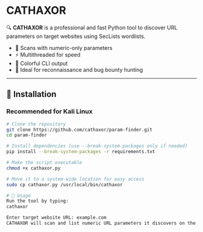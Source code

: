# CATHAXOR

🔍 **CATHAXOR** is a professional and fast Python tool to discover URL parameters on target websites using SecLists wordlists.

- 🎯 Scans with numeric-only parameters  
- ⚡ Multithreaded for speed  
- 🎨 Colorful CLI output  
- 🔐 Ideal for reconnaissance and bug bounty hunting  

---

## 🔧 Installation

### Recommended for Kali Linux

```bash
# Clone the repository
git clone https://github.com/cathaxor/param-finder.git
cd param-finder

# Install dependencies (use --break-system-packages only if needed)
pip install --break-system-packages -r requirements.txt

# Make the script executable
chmod +x cathaxor.py

# Move it to a system-wide location for easy access
sudo cp cathaxor.py /usr/local/bin/cathaxor

# 🚀 Usage
Run the tool by typing:
cathaxor

Enter target website URL: example.com
CATHAXOR will scan and list numeric URL parameters it discovers on the target.


